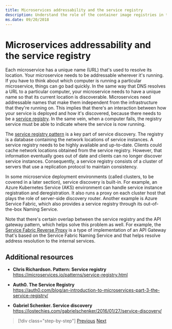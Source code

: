 ```yaml
---
title: Microservices addressability and the service registry
description: Understand the role of the container image registries in the microservices architecture.
ms.date: 09/20/2018
---
```

# Microservices addressability and the service registry

Each microservice has a unique name (URL) that's used to resolve its location. Your microservice needs to be addressable wherever it's running. If you have to think about which computer is running a particular microservice, things can go bad quickly. In the same way that DNS resolves a URL to a particular computer, your microservice needs to have a unique name so that its current location is discoverable. Microservices need addressable names that make them independent from the infrastructure that they're running on. This implies that there's an interaction between how your service is deployed and how it's discovered, because there needs to be a [service registry](https://microservices.io/patterns/service-registry.html). In the same vein, when a computer fails, the registry service must be able to indicate where the service is now running.

The [service registry pattern](https://microservices.io/patterns/service-registry.html) is a key part of service discovery. The registry is a database containing the network locations of service instances. A service registry needs to be highly available and up-to-date. Clients could cache network locations obtained from the service registry. However, that information eventually goes out of date and clients can no longer discover service instances. Consequently, a service registry consists of a cluster of servers that use a replication protocol to maintain consistency.

In some microservice deployment environments (called clusters, to be covered in a later section), service discovery is built-in. For example, an Azure Kubernetes Service (AKS) environment can handle service instance registration and deregistration. It also runs a proxy on each cluster host that plays the role of server-side discovery router. Another example is Azure Service Fabric, which also provides a service registry through its out-of-the-box Naming Service.

Note that there's certain overlap between the service registry and the API gateway pattern, which helps solve this problem as well. For example, the [Service Fabric Reverse Proxy](https://docs.microsoft.com/azure/service-fabric/service-fabric-reverseproxy) is a type of implementation of an API Gateway that's based on the Service Fabric Naming Service and that helps resolve address resolution to the internal services.

## Additional resources

- **Chris Richardson. Pattern: Service registry** \
  <https://microservices.io/patterns/service-registry.html>

- **Auth0. The Service Registry** \
  <https://auth0.com/blog/an-introduction-to-microservices-part-3-the-service-registry/>

- **Gabriel Schenker. Service discovery** \
  <https://lostechies.com/gabrielschenker/2016/01/27/service-discovery/>

>[!div class="step-by-step"]
>[Previous](maintain-microservice-apis.md)
>[Next](microservice-based-composite-ui-shape-layout.md)
